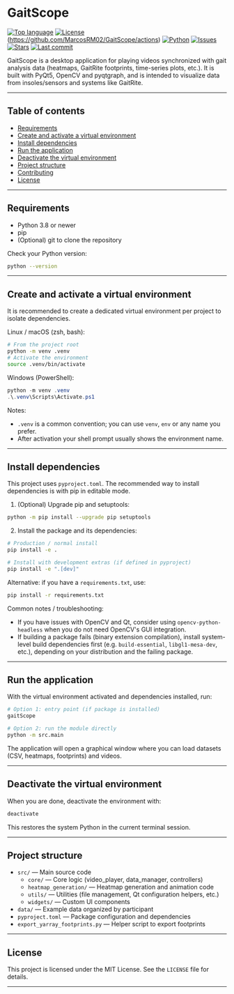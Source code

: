 # GaitScope

[![Top language](https://img.shields.io/github/languages/top/MarcosRM02/GaitScope)](https://github.com/MarcosRM02/GaitScope) [![License](https://img.shields.io/github/license/MarcosRM02/GaitScope)](LICENSE) (https://github.com/MarcosRM02/GaitScope/actions) [![Python](https://img.shields.io/badge/python-3.8%2B-blue)](https://www.python.org/) [![Issues](https://img.shields.io/github/issues/MarcosRM02/GaitScope)](https://github.com/MarcosRM02/GaitScope/issues) [![Stars](https://img.shields.io/github/stars/MarcosRM02/GaitScope?style=social)](https://github.com/MarcosRM02/GaitScope/stargazers) [![Last commit](https://img.shields.io/github/last-commit/MarcosRM02/GaitScope)](https://github.com/MarcosRM02/GaitScope/commits/main)

GaitScope is a desktop application for playing videos synchronized with gait analysis data (heatmaps, GaitRite footprints, time-series plots, etc.). It is built with PyQt5, OpenCV and pyqtgraph, and is intended to visualize data from insoles/sensors and systems like GaitRite.

---

## Table of contents

- [Requirements](#requirements)
- [Create and activate a virtual environment](#create-and-activate-a-virtual-environment)
- [Install dependencies](#install-dependencies)
- [Run the application](#run-the-application)
- [Deactivate the virtual environment](#deactivate-the-virtual-environment)
- [Project structure](#project-structure)
- [Contributing](#contributing)
- [License](#license)

---

## Requirements

- Python 3.8 or newer
- pip
- (Optional) git to clone the repository

Check your Python version:

```bash
python --version
```

---

## Create and activate a virtual environment

It is recommended to create a dedicated virtual environment per project to isolate dependencies.

Linux / macOS (zsh, bash):

```bash
# From the project root
python -m venv .venv
# Activate the environment
source .venv/bin/activate
```

Windows (PowerShell):

```powershell
python -m venv .venv
.\.venv\Scripts\Activate.ps1
```

Notes:

- `.venv` is a common convention; you can use `venv`, `env` or any name you prefer.
- After activation your shell prompt usually shows the environment name.

---

## Install dependencies

This project uses `pyproject.toml`. The recommended way to install dependencies is with pip in editable mode.

1. (Optional) Upgrade pip and setuptools:

```bash
python -m pip install --upgrade pip setuptools
```

2. Install the package and its dependencies:

```bash
# Production / normal install
pip install -e .

# Install with development extras (if defined in pyproject)
pip install -e ".[dev]"
```

Alternative: if you have a `requirements.txt`, use:

```bash
pip install -r requirements.txt
```

Common notes / troubleshooting:

- If you have issues with OpenCV and Qt, consider using `opencv-python-headless` when you do not need OpenCV's GUI integration.
- If building a package fails (binary extension compilation), install system-level build dependencies first (e.g. `build-essential`, `libgl1-mesa-dev`, etc.), depending on your distribution and the failing package.

---

## Run the application

With the virtual environment activated and dependencies installed, run:

```bash
# Option 1: entry point (if package is installed)
gaitScope

# Option 2: run the module directly
python -m src.main
```

The application will open a graphical window where you can load datasets (CSV, heatmaps, footprints) and videos.

---

## Deactivate the virtual environment

When you are done, deactivate the environment with:

```bash
deactivate
```

This restores the system Python in the current terminal session.

---

## Project structure

- `src/` — Main source code
  - `core/` — Core logic (video_player, data_manager, controllers)
  - `heatmap_generation/` — Heatmap generation and animation code
  - `utils/` — Utilities (file management, Qt configuration helpers, etc.)
  - `widgets/` — Custom UI components
- `data/` — Example data organized by participant
- `pyproject.toml` — Package configuration and dependencies
- `export_yarray_footprints.py` — Helper script to export footprints

---

## License

This project is licensed under the MIT License. See the `LICENSE` file for details.

---
